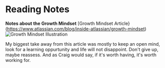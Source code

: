# Reading Notes
**Notes about the Growth Mindset**
[Growth Mindset Article}(https://www.atlassian.com/blog/inside-atlassian/growth-mindset)
![Growth Mindset Illustration](https://atlassianblog.wpengine.com/wp-content/uploads/NewGrowthMindset2.png)

My biggest take away from this article was mostly to keep an open mind, look for a learning oppurtunity and life will not disappoint. Don't give up, maybe reassess. And as Craig would say, if it's worth having, it's worth working for.

